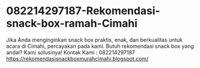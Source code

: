 # 082214297187-Rekomendasi-snack-box-ramah-Cimahi
Jika Anda menginginkan snack box praktis, enak, dan berkualitas untuk acara di Cimahi, percayakan pada kami. Butuh rekomendasi snack box yang andal? Kami solusinya!  Kontak Kami : 082214297187  https://rekomendasisnackboxmurahcimahi.blogspot.com/
